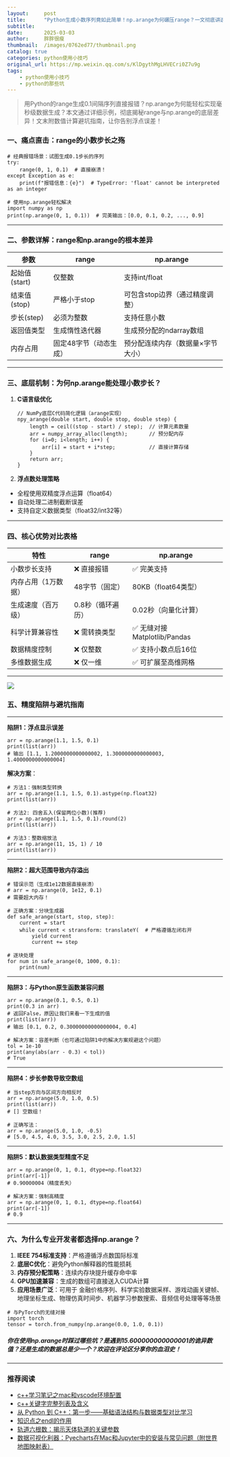 ```yaml
---
layout:     post
title:      "Python生成小数序列竟如此简单！np.arange为何碾压range？一文彻底讲透"
subtitle:   
date:       2025-03-03
author:     胖胖很瘦
thumbnail:  /images/0762ed77/thumbnail.png
catalog: true
categories: python使用小技巧
original_url: https://mp.weixin.qq.com/s/KlDgythMgLHVECri0Z7u9g
tags:
    - python使用小技巧
    - python的那些坑
---
```


> 用Python的range生成0.1间隔序列直接报错？np.arange为何能轻松实现毫秒级数据生成？本文通过详细示例，彻底揭秘range与np.arange的底层差异！文末附数值计算避坑指南，让你告别浮点误差！

### 一、痛点直击：range的小数步长之殇

```
# 经典报错场景：试图生成0.1步长的序列  
try:  
    range(0, 1, 0.1)  # 直接崩溃！  
except Exception as e:  
    print(f"报错信息：{e}")  # TypeError: 'float' cannot be interpreted as an integer  
  
# 使用np.arange轻松解决  
import numpy as np  
print(np.arange(0, 1, 0.1))  # 完美输出：[0.0, 0.1, 0.2, ..., 0.9]
```

---

### 二、参数详解：range和np.arange的根本差异

| **参数** | **range** | **np.arange** |
| --- | --- | --- |
| 起始值(start) | 仅整数 | 支持int/float |
| 结束值(stop) | 严格小于stop | 可包含stop边界（通过精度调整） |
| 步长(step) | 必须为整数 | 支持任意小数 |
| 返回值类型 | 生成惰性迭代器 | 生成预分配的ndarray数组 |
| 内存占用 | 固定48字节（动态生成） | 预分配连续内存（数据量×字节大小） |

---

### 三、底层机制：为何np.arange能处理小数步长？

1. **C语言级优化**

   ```
   // NumPy底层C代码简化逻辑（arange实现）  
   npy_arange(double start, double stop, double step) {  
       length = ceil((stop - start) / step);  // 计算元素数量  
       arr = numpy_array_alloc(length);       // 预分配内存  
       for (i=0; i<length; i++) {  
           arr[i] = start + i*step;           // 直接计算存储  
       }  
       return arr;  
   }
   ```
2. **浮点数处理策略**

* 全程使用双精度浮点运算（float64）
* 自动处理二进制截断误差
* 支持自定义数据类型（float32/int32等）

---

### 四、核心优势对比表格

| **特性** | **range** | **np.arange** |
| --- | --- | --- |
| 小数步长支持 | ❌ 直接报错 | ✅ 完美支持 |
| 内存占用（1万数据） | 48字节（固定） | 80KB（float64类型） |
| 生成速度（百万级） | 0.8秒（循环遍历） | 0.02秒（向量化计算） |
| 科学计算兼容性 | ❌ 需转换类型 | ✅ 无缝对接Matplotlib/Pandas |
| 数据精度控制 | ❌ 仅整数 | ✅ 支持小数点后16位 |
| 多维数据生成 | ❌ 仅一维 | ✅ 可扩展至高维网格 |

---

![](/images/0762ed77/1.png)

### 五、精度陷阱与避坑指南

---

**陷阱1：浮点显示误差**

```
arr = np.arange(1.1, 1.5, 0.1)  
print(list(arr))  
# 输出 [1.1, 1.2000000000000002, 1.3000000000000003, 1.4000000000000004]
```

**解决方案**：

```
# 方法1：强制类型转换  
arr = np.arange(1.1, 1.5, 0.1).astype(np.float32)  
print(list(arr))  
  
# 方法2: 四舍五入(保留两位小数)(推荐)  
arr = np.arange(1.1, 1.5, 0.1).round(2)  
print(list(arr))  
  
# 方法3：整数缩放法  
arr = np.arange(11, 15, 1) / 10  
print(list(arr))
```

---

**陷阱2：超大范围导致内存溢出**

```
# 错误示范（生成1e12数据直接崩溃）  
# arr = np.arange(0, 1e12, 0.1)   
# 需要超大内存！  
  
# 正确方案：分块生成器  
def safe_arange(start, stop, step):  
    current = start  
    while current < stransform: translateY(  # 严格遵循左闭右开  
        yield current  
        current += step  
  
# 逐块处理  
for num in safe_arange(0, 1000, 0.1):  
    print(num)
```

---

**陷阱3：与Python原生函数兼容问题**

```
arr = np.arange(0.1, 0.5, 0.1)  
print(0.3 in arr)   
# 返回False，原因让我们来看一下生成的值  
print(list(arr))  
# 输出 [0.1, 0.2, 0.30000000000000004, 0.4]  
  
# 解决方案：容差判断（也可通过陷阱1中的解决方案规避这个问题）  
tol = 1e-10  
print(any(abs(arr - 0.3) < tol))    
# True
```

---

**陷阱4：步长参数导致空数组**

```
# 当step方向与区间方向相反时  
arr = np.arange(5.0, 1.0, 0.5)    
print(list(arr))  
# [] 空数组！  
  
# 正确写法：  
arr = np.arange(5.0, 1.0, -0.5)   
# [5.0, 4.5, 4.0, 3.5, 3.0, 2.5, 2.0, 1.5]
```

---

**陷阱5：默认数据类型精度不足**

```
arr = np.arange(0, 1, 0.1, dtype=np.float32)  
print(arr[-1])    
# 0.90000004（精度丢失）  
  
# 解决方案：强制高精度  
arr = np.arange(0, 1, 0.1, dtype=np.float64)  
print(arr[-1])    
# 0.9
```

---

### 六、为什么专业开发者都选择np.arange？

1. **IEEE 754标准支持**：严格遵循浮点数国际标准
2. **底层C优化**：避免Python解释器的性能损耗
3. **内存预分配策略**：连续内存块提升缓存命中率
4. **GPU加速兼容**：生成的数组可直接送入CUDA计算
5. **应用场景广泛**：可用于 金融价格序列、科学实验数据采样、游戏动画关键帧、地理坐标生成、物理仿真时间步、机器学习参数搜索、音频信号处理等等场景

```
# 与PyTorch的无缝对接  
import torch  
tensor = torch.from_numpy(np.arange(0.0, 1.0, 0.1))
```

##### 你在使用np.arange时踩过哪些坑？是遇到15.600000000000001的诡异数值？还是生成的数据总是少一个？欢迎在评论区分享你的血泪史！

---

### 推荐阅读

* [c++学习笔记之mac和vscode环境配置](https://mp.weixin.qq.com/s?__biz=MzUyMzk3OTYyMQ==&mid=2247488488&idx=1&sn=3f91f54670ef290890df66116dacc119&scene=21#wechat_redirect "c++学习笔记之mac和vscode环境配置")
* [c++关键字完整列表及含义](https://mp.weixin.qq.com/s?__biz=MzUyMzk3OTYyMQ==&mid=2247488488&idx=2&sn=67280bd88eab00af71d6c97761ed6a69&scene=21#wechat_redirect "c++关键字完整列表及含义")
* [从 Python 到 C++：第一步——基础语法结构与数据类型对比学习](https://mp.weixin.qq.com/s?__biz=MzUyMzk3OTYyMQ==&mid=2247488623&idx=1&sn=ec452bf2eb56daee9f30652d476b2028&scene=21#wechat_redirect "从 Python 到 C++：第一步——基础语法结构与数据类型对比学习")
* [知识点之endl的作用](https://mp.weixin.qq.com/s?__biz=MzUyMzk3OTYyMQ==&mid=2247488624&idx=1&sn=48fa138c5a7491822802b0ffa3d156bb&scene=21#wechat_redirect "知识点之endl的作用")
* [轨道六根数：揭示天体轨道的关键参数](https://mp.weixin.qq.com/s?__biz=MzUyMzk3OTYyMQ==&mid=2247488621&idx=1&sn=a25d0917b6f69f9a66d5deb796d38148&scene=21#wechat_redirect "轨道六根数：揭示天体轨道的关键参数")
* [数据可视化利器：Pyecharts在Mac和Jupyter中的安装与常见问题（附世界地图映射表）](https://mp.weixin.qq.com/s?__biz=MzUyMzk3OTYyMQ==&mid=2247488620&idx=1&sn=a41d1d35440391f51bba4ae2e1a9b580&scene=21#wechat_redirect "数据可视化利器：Pyecharts在Mac和Jupyter中的安装与常见问题（附世界地图映射表）")